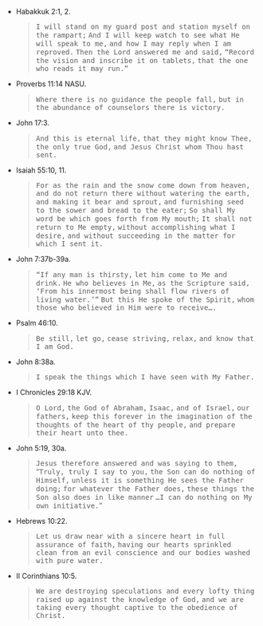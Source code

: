---
---

- Habakkuk 2:1, 2.

  > <samp>I will stand on my guard post and station myself on the rampart;</samp>
  > <samp>And I will keep watch to see what He will speak to me,</samp>
  > <samp>and how I may reply when I am reproved.</samp>
  > <samp>Then the Lord answered me and said,</samp>
  > <samp>“Record the vision and inscribe it on tablets,</samp>
  > <samp>that the one who reads it may run.”</samp>


- Proverbs 11:14 NASU.

  > <samp>Where there is no guidance the people fall,</samp>
  > <samp>but in the abundance of counselors there is victory.</samp>

- John 17:3.

  > <samp>And this is eternal life,</samp>
  > <samp>that they might know Thee,</samp>
  > <samp>the only true God,</samp>
  > <samp>and Jesus Christ whom Thou hast sent.</samp>

- Isaiah 55:10, 11.

  > <samp>For as the rain and the snow come down from heaven,</samp>
    <samp>and do not return there without watering the earth,</samp>
    <samp>and making it bear and sprout,</samp>
    <samp>and furnishing seed to the sower and bread to the eater;</samp>
    <samp>So shall My word be which goes forth from My mouth;</samp>
    <samp>It shall not return to Me empty,</samp>
    <samp>without accomplishing what I desire,</samp>
    <samp>and without succeeding in the matter for which I sent it.</samp>

- John 7:37b-39a.

  > <samp>“If any man is thirsty,</samp>
  > <samp>let him come to Me and drink.</samp>
  > <samp>He who believes in Me,</samp>
  > <samp>as the Scripture said,</samp>
  > <samp>‘From his innermost being shall flow rivers of living water.’”</samp>
  > <samp>But this He spoke of the Spirit,</samp>
  > <samp>whom those who believed in Him were to receive….</samp>

- Psalm 46:10.

  > <samp>Be still,</samp>
  <samp>let go,</samp>
  <samp>cease striving,</samp>
  <samp>relax,</samp>
  <samp>and know that I am God.</samp>

- John 8:38a.

  > <samp>I speak the things which I have seen with My Father.</samp>

- I Chronicles 29:18 KJV.

  > <samp>O Lord,</samp>
  <samp>the God of Abraham,</samp>
  <samp>Isaac,</samp>
  <samp>and of Israel,</samp>
  <samp>our fathers,</samp>
  <samp>keep this forever in the imagination of the thoughts of the heart of thy people,</samp>
  <samp>and prepare their heart unto thee.</samp>

- John 5:19, 30a.

  > <samp>Jesus therefore answered and was saying to them,</samp>
  “<samp>Truly, truly I say to you,</samp>
  <samp>the Son can do nothing of Himself,</samp>
  <samp>unless it is something He sees the Father doing;</samp>
  <samp>for whatever the Father does,</samp>
  <samp>these things the Son also does in like manner</samp>
  <samp>…I can do nothing on My own initiative.</samp>”

- Hebrews 10:22.

  > <samp>Let us draw near with a sincere heart in full assurance of faith,</samp>
  <samp>having our hearts sprinkled clean from an evil conscience and our bodies washed with pure water.</samp>

- II Corinthians 10:5.

  > <samp>We are destroying speculations and every lofty thing raised up against the knowledge of God,</samp>
  <samp>and we are taking every thought captive to the obedience of Christ.</samp>